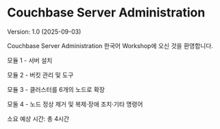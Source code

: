 # Couchbase Server Administration

Version: 1.0 (2025-09-03)

Couchbase Server Administration 한국어 Workshop에 오신 것을 환영합니다.



모듈 1 - 서버 설치

모듈 2 - 버킷 관리 및 도구

모듈 3 - 클러스터를 6개의 노드로 확장

모둘 4 - 노드 정상 제거 및 복제·장애 조치·기타 명령어



소요 예상 시간: 총 4시간
